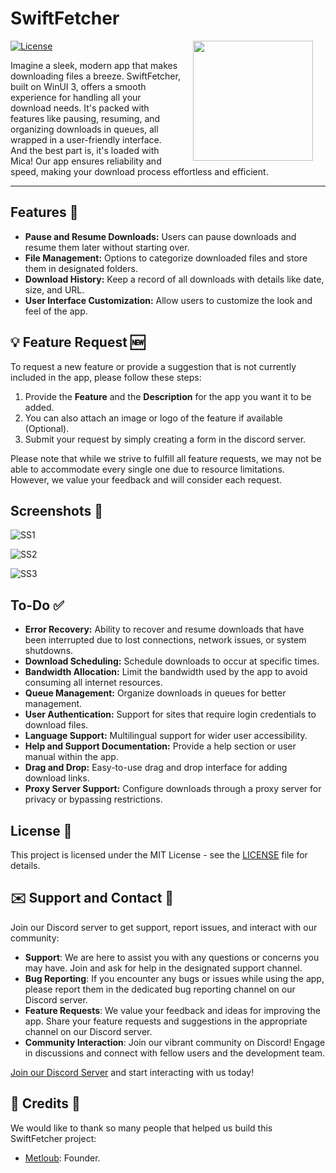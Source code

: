 
# SwiftFetcher
<img src="https://cdn.discordapp.com/attachments/1190273551404638229/1257409580070342797/512.png?ex=6684f62d&is=6683a4ad&hm=bbf3fb355a05efb47473fe4835e64977db165a3c75458a162f559daf3e135e84&" width="192" align="right" hspace="20" />

[![License](https://img.shields.io/github/license/Metloub/SwiftFetcher)]([LICENSE](https://github.com/metloub/SwiftFetcher/blob/main/LICENSE))

Imagine a sleek, modern app that makes downloading files a breeze. SwiftFetcher, built on WinUI 3, offers a smooth experience for handling all your download needs. It's packed with features like pausing, resuming, and organizing downloads in queues, all wrapped in a user-friendly interface. And the best part is, it's loaded with Mica! Our app ensures reliability and speed, making your download process effortless and efficient. 

----

## Features 🚀

- **Pause and Resume Downloads:** Users can pause downloads and resume them later without starting over.
- **File Management:** Options to categorize downloaded files and store them in designated folders.
- **Download History:** Keep a record of all downloads with details like date, size, and URL.
- **User Interface Customization:** Allow users to customize the look and feel of the app.

## 💡 Feature Request 🆕
To request a new feature or provide a suggestion that is not currently included in the app, please follow these steps:
1. Provide the **Feature** and the **Description** for the app you want it to be added.
2. You can also attach an image or logo of the feature if available (Optional).
3. Submit your request by simply creating a form in the discord server.

Please note that while we strive to fulfill all feature requests, we may not be able to accommodate every single one due to resource limitations. However, we value your feedback and will consider each request.

## Screenshots 📸

![SS1](https://cdn.discordapp.com/attachments/720421848692818081/1263308476667658250/SwiftFetcher_Downloads.png?ex=669fb1f3&is=669e6073&hm=7106ec86de5c7599d975acc65ea045e739d8507aa39692150d5eae8154154551&)

![SS2](https://cdn.discordapp.com/attachments/720421848692818081/1263308477061927052/SwiftFetcher_Settings.png?ex=669fb1f4&is=669e6074&hm=51879119b0a054a4ad22f15a40d186feb5dd40cef90c8c3a32eb099583f220f2&)

![SS3](https://cdn.discordapp.com/attachments/1253810704289366067/1253810704868315268/image.png?ex=669f6b76&is=669e19f6&hm=39dacbc1b9684c1c4d6ed3252bd7d424040821c8a6e7007d6802672f5afa5444&)

## To-Do ✅
- **Error Recovery:** Ability to recover and resume downloads that have been interrupted due to lost connections, network issues, or system shutdowns.
- **Download Scheduling:** Schedule downloads to occur at specific times.
- **Bandwidth Allocation:** Limit the bandwidth used by the app to avoid consuming all internet resources.
- **Queue Management:** Organize downloads in queues for better management.
- **User Authentication:** Support for sites that require login credentials to download files.
- **Language Support:** Multilingual support for wider user accessibility.
- **Help and Support Documentation:** Provide a help section or user manual within the app.
- **Drag and Drop:** Easy-to-use drag and drop interface for adding download links.
- **Proxy Server Support:** Configure downloads through a proxy server for privacy or bypassing restrictions.


## License 📄

This project is licensed under the MIT License - see the [LICENSE]([LICENSE](https://github.com/metloub/SwiftFetcher/blob/main/LICENSE)) file for details.

## ✉️ Support and Contact 🤝
Join our Discord server to get support, report issues, and interact with our community:

- **Support**: We are here to assist you with any questions or concerns you may have. Join and ask for help in the designated support channel.
- **Bug Reporting**: If you encounter any bugs or issues while using the app, please report them in the dedicated bug reporting channel on our Discord server.
- **Feature Requests**: We value your feedback and ideas for improving the app. Share your feature requests and suggestions in the appropriate channel on our Discord server.
- **Community Interaction**: Join our vibrant community on Discord! Engage in discussions and connect with fellow users and the development team.

[Join our Discord Server](https://discord.gg/SOON) and start interacting with us today!

## 💙 Credits 🙏

We would like to thank so many people that helped us build this SwiftFetcher project:

- [Metloub](INSERTLINK): Founder.

